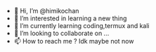 - 👋 Hi, I’m @himikochan
- 👀 I’m interested in learning a new thing
- 🌱 I’m currently learning coding,termux and kali
- 💞️ I’m looking to collaborate on ...
- 📫 How to reach me ? Idk maybe not now

<!---
himikochan/himikochan is a ✨ special ✨ repository because its `README.md` (this file) appears on your GitHub profile.
You can click the Preview link to take a look at your changes.
--->
